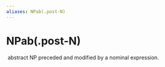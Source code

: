 ```yaml
---
aliases: NPab(.post-N)
---
```

# NPab(.post-N)

 abstract NP preceded and modified by a nominal expression.